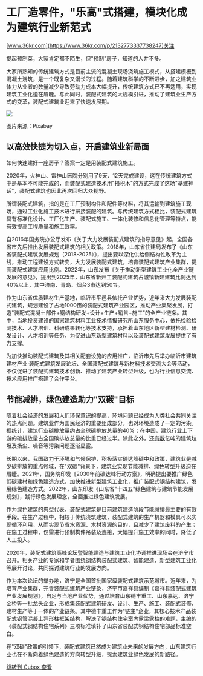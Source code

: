 工厂造零件，"乐高"式搭建，模块化成为建筑行业新范式
==========================

[www.36kr.com](https://www.36kr.com/p/2132773337738247)关注

提起预制菜，大家肯定都不陌生，但"预制"房子，知道的人并不多。

大家所熟知的传统建筑方式是目前主流的混凝土现场浇筑施工模式，从搭建模板到混凝土浇筑，是一个既复杂又漫长的过程。随着建筑科学的不断进步，加之建筑业体力从业者的数量减少导致劳动力成本大幅提升，传统建筑方式已不再适用，实现建筑工业化迫在眉睫。与此同时，装配式建筑的大规模引进，推动了建筑业生产方式的变革，装配式建筑业迎来了快速发展期。

![](https://image.cubox.pro/article/2023030801364993227/26718.jpg?imageMogr2/quality/90/ignore-error/1)

图片来源：Pixabay

**以高效快捷为切入点，开启建筑业新局面**
----------------------

如何快速建好一座房子？答案一定是用装配式建筑施工。

2020年，火神山、雷神山医院分别用了9天、12天完成建设，这在传统建筑方式中是基本不可能完成的，而装配式建造技术用"搭积木"的方式完成了这场"基建神话"，装配式建筑也因此再次回归大众视野。

所谓装配式建筑，指的是在工厂预制构件和配件等材料，将其运输到建筑施工现场，通过工业化施工技术进行拼接装配的建筑。与传统建筑方式相比，装配式建筑具有标准化设计、工厂化生产、装配式施工、一体化装修和信息化管理等特点，能有效提高工程质量和施工效率。

自2016年国务院办公厅发布《关于大力发展装配式建筑的指导意见》起，全国各省市先后推出发展装配式建筑的相关政策。2018年，山东省住建局发布了《山东省装配式建筑发展规划（2018-2025）》，提出要以深化供给侧结构性改革为主线，推动工程建设方式转变，大力发展装配式建筑，培育装配式建筑产业集群，提高装配式建筑应用比例。2022年，山东发布《关于推动新型建筑工业化全产业链发展的意见》，提出到2025年，山东省新开工装配式建筑占城镇新建建筑比例达到40%以上，其中济南、青岛、烟台3市达到50%。

作为山东省优质建材生产基地，临沂市平邑县依托产业优势，近年来大力发展装配式建筑，规划建设了占地1000亩的装配式建筑产业园区，推动产业集聚发展，打造"装配式混凝土部件+钢结构研发+设计+生产+销售+施工"的全产业链条。其中，当地投资建设的国家建筑材料工业技术情报研究所山东服务中心，依托检验检测技术、人才培训、科研成果转化等技术支持，承担着山东地区新型建材检测、研发设计、人才培训等任务，为促进山东新型建筑材料以及装配式建筑发展提供了有力支撑。

为加快推动装配式建筑及其相关配套设施的应用推广，临沂市先后举办临沂市建筑建材产业·装配式建筑发展论坛、全国装配式建筑与新材料技术交流大会等活动，不仅促进了装配式建筑技术创新、推动了建筑产业转型升级，也为行业信息交流、技术应用推广搭建了合作平台。

**节能减排，绿色建造助力"双碳"目标**
---------------------

随着社会经济的发展和人们环保意识的提高，环境问题已经成为人类社会共同关注的热点问题。建筑业作为国民经济的重要组成部分，也对环境造成了一定的污染。据统计，建筑行业碳排放量约占全球碳排放总量的40%；在中国，建筑行业上下游的碳排放量占全国碳排放总量的比重已经过半。除此之外，还[有数](https://36kr.com/project/2144941115262214)亿吨的建筑垃圾及扬尘、噪音等污染问题逐渐显露。

长期以来，我国致力于环境和气候保护，积极落实碳达峰碳中和政策，建筑业是减少碳排放的重点领域，在"双碳"背景下，建筑业实现节能减排、绿色转型升级迫在眉睫。2021年，国务院印发《2030年前碳达峰行动方案》，明确提出要推广绿色低碳建材和绿色建造方式，加快推进新型建筑工业化，推广装配式钢结构建筑，发展绿色建造方式。2022年，山东印发《山东省"十四五"绿色建筑与建筑节能发展规划》，践行绿色发展理念，全面推进绿色建筑发展。

作为绿色建筑的典型代表，装配式建筑是目前建筑建造阶段节能减排最主要的有效手段。在生产过程中，相较于传统浇筑建筑，装配式建筑的生产机器和模具可以实现循环利用，从而实现节省水资源、木材资源的目的，且减少了建筑废料的产生；在施工过程中，仅需进行预制构件吊装及连接，大幅提升施工效率的同时，降低了人工投入。

2020年，装配式建筑高峰论坛暨智能建造与建筑工业化协调推进现场会在济宁市召开。相关产业的专家和学者围绕钢结构装配式建筑、智能建造、新型建筑工业化等展开讨论，共同探讨建筑行业的发展方向。

作为本次论坛的举办地，济宁是全国首批国家级装配式建筑示范城市。近年来，为培育产业集群，完善装配式建筑产业链条，济宁市嘉祥县编制《嘉祥县装配式建筑产业发展规划》，自足与当地产业优势，通过培育山东德丰重工、山东嘉达、济宁金桥等一批龙头企业，形成集装配式建筑研发、设计、生产、施工、装配式装修、建材生产等于一体的产业链条。其中德丰重工作为"链主"企业，其核心技术产品装配式钢管混凝土异形柱框架结构，解决了钢结构住宅室内露梁露柱的难题，主编的《装配式钢结构住宅系列》三项标准填补了山东省装配式钢结构住宅部品标准空白。

在"双碳"政策的引领下，装配式建筑已然成为建筑业未来的发展方向，山东建筑行业也在不断向着绿色建造的方向转型升级，探索建筑业绿色发展的新路径。

[跳转到 Cubox 查看](https://cubox.pro/my/card?id=7032836605404515743)
